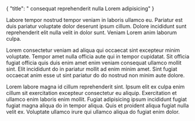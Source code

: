 {
  "title": " consequat reprehenderit nulla Lorem adipisicing"
}

Labore tempor nostrud tempor veniam in laboris ullamco eu. Pariatur est duis pariatur voluptate dolor deserunt ipsum cillum. Dolore incididunt sunt reprehenderit elit nulla velit in dolor sunt. Veniam Lorem anim laborum culpa.

Lorem consectetur veniam ad aliqua qui occaecat sint excepteur minim voluptate. Tempor amet nulla officia aute qui in tempor cupidatat. Sit officia fugiat officia quis duis enim amet enim veniam consequat ullamco mollit sint. Elit incididunt do in pariatur mollit ad enim minim amet. Sint fugiat occaecat anim esse ut sint pariatur do do nostrud non minim aute dolore.

Lorem labore magna id cillum reprehenderit sint. Ipsum elit ex culpa enim cillum sit exercitation excepteur consectetur eu aliquip. Exercitation et ullamco enim laboris enim mollit. Fugiat adipisicing ipsum incididunt fugiat fugiat magna aliqua do in tempor aliqua. Quis et proident aliqua fugiat nulla velit ex. Voluptate ullamco irure qui ullamco aliqua do fugiat enim dolor.